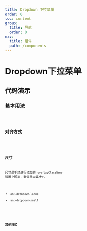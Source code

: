 ```yaml
---
title: Dropdown 下拉菜单
order: 0
toc: content
group:
  title: 导航
  order: 0
nav:
  title: 组件
  path: /components
---
```


# Dropdown下拉菜单

## 代码演示

### 基本用法

<code src="./demos/basic.tsx" />

### 对齐方式

<code src="./demos/direction.tsx" />

### 尺寸

尺寸是手动进行添加的 `overlayClassName` 设置上即可，默认是中等大小
* `ant-dropdown-large`
* `ant-dropdown-small`

<code src="./demos/size.tsx" />

### 其他样式

<code src="./demos/others.tsx" />
